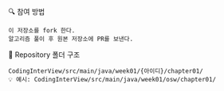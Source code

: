 
🔍 참여 방법

    이 저장소를 fork 한다.
    알고리즘 풀이 후 원본 저장소에 PR를 보낸다.

📁 Repository 폴더 구조

    CodingInterView/src/main/java/week01/{아이디}/chapter01/
    💡 예시: CodingInterView/src/main/java/week01/osw/chapter01/

